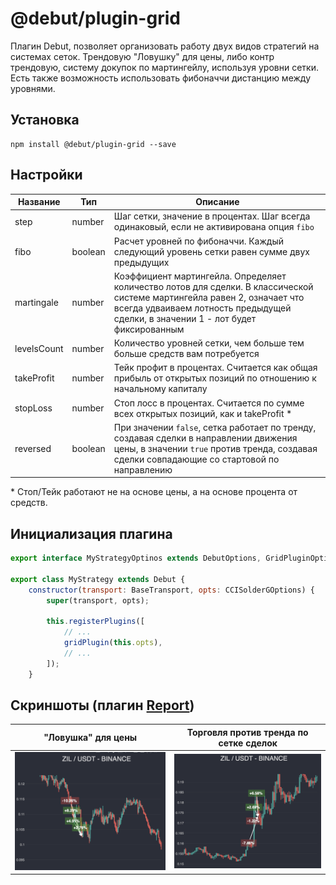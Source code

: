 # @debut/plugin-grid
Плагин Debut, позволяет организовать работу двух видов стратегий на системах сеток. Трендовую "Ловушку" для цены, либо контр трендовую, систему докупок по мартингейлу, используя уровни сетки. Есть также возможность использовать фибоначчи дистанцию между уровнями.

## Установка

```
npm install @debut/plugin-grid --save
```

## Настройки

| Название | Тип | Описание   |
|-----------|----------|------------|
| step  |  number | Шаг сетки, значение в процентах. Шаг всегда одинаковый, если не активирована опция `fibo` |
| fibo  |  boolean | Расчет уровней по фибоначчи. Каждый следующий уровень сетки равен сумме двух предыдущих |
| martingale  |  number | Коэффициент мартингейла. Определяет количество лотов для сделки. В классической системе мартингейла равен 2, означает что всегда удваиваем лотность предыдущей сделки, в значении 1 - лот будет фиксированным |
| levelsCount  |  number | Количество уровней сетки, чем больше тем больше средств вам потребуется |
| takeProfit  |  number | Тейк профит в процентах. Считается как общая прибыль от открытых позиций по отношению к начальному капиталу |
| stopLoss  |  number | Стоп лосс в процентах. Считается по сумме всех открытых позиций, как и takeProfit * |
| reversed  |  boolean | При значении `false`, сетка работает по тренду, создавая сделки в направлении движения цены, в значении `true` против тренда, создавая сделки совпадающие со стартовой по направлению |

\* Стоп/Тейк работают не на основе цены, а на основе процента от средств.

## Инициализация плагина
```javascript
export interface MyStrategyOptinos extends DebutOptions, GridPluginOptions;

export class MyStrategy extends Debut {
    constructor(transport: BaseTransport, opts: CCISolderGOptions) {
        super(transport, opts);

        this.registerPlugins([
            // ...
            gridPlugin(this.opts),
            // ...
        ]);
    }
```

## Скриншоты (плагин [Report](../report/))

"Ловушка" для цены           |  Торговля против тренда по сетке сделок
:------------------------------------------------------------------:|:-------------------------------------------------------------------------:
<img alt="Grid Strategy price trap" src="img/screen1.png" width="400">  |  <img alt="Мартингейл, сетка" src="img/screen2.png" width="400">
